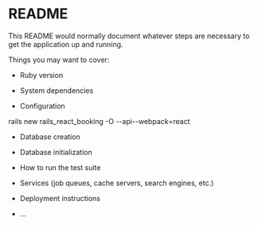 # README

This README would normally document whatever steps are necessary to get the
application up and running.

Things you may want to cover:

* Ruby version

* System dependencies

* Configuration

rails new  rails_react_booking  -O --api--webpack=react


* Database creation

* Database initialization

* How to run the test suite

* Services (job queues, cache servers, search engines, etc.)

* Deployment instructions

* ...
